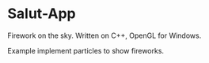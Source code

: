 # Salut-App

Firework on the sky. Written on C++, OpenGL for Windows.

Example implement particles to show fireworks.
